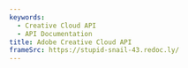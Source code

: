 ```yaml
---
keywords:
  - Creative Cloud API
  - API Documentation
title: Adobe Creative Cloud API
frameSrc: https://stupid-snail-43.redoc.ly/
---
```

